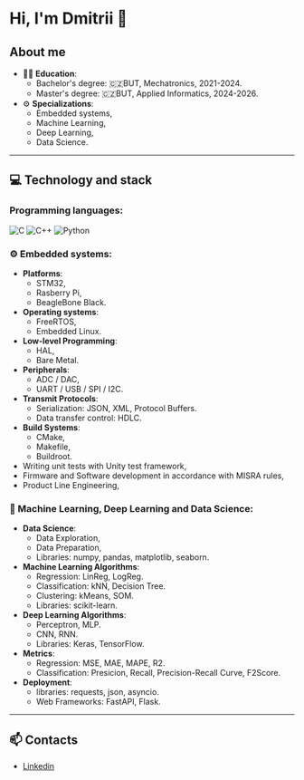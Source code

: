 # Hi, I'm Dmitrii 👋

## About me

- 👨‍🎓 **Education**:
  - Bachelor's degree: 🇨🇿BUT, Mechatronics, 2021-2024.
  - Master's degree: 🇨🇿BUT, Applied Informatics, 2024-2026.
- ⚙️ **Specializations**:
  - Embedded systems,
  - Machine Learning,
  - Deep Learning,
  - Data Science.

---

## 💻 Technology and stack

### Programming languages:
![C](https://img.shields.io/badge/C-A8B9CC?style=for-the-badge&logo=c&logoColor=white)
![C++](https://img.shields.io/badge/C++-00599C?style=for-the-badge&logo=c%2B%2B&logoColor=white)
![Python](https://img.shields.io/badge/Python-FFD43B?style=for-the-badge&logo=python&logoColor=blue)


### ⚙️ Embedded systems:
- **Platforms**:
  - STM32,
  - Rasberry Pi,
  - BeagleBone Black.
- **Operating systems**:
  - FreeRTOS,
  - Embedded Linux.
- **Low-level Programming**:
  - HAL,
  - Bare Metal.
- **Peripherals**:
  - ADC / DAC,
  - UART / USB / SPI / I2C.
- **Transmit Protocols**:
  - Serialization: JSON, XML, Protocol Buffers.
  - Data transfer control: HDLC.
- **Build Systems**:
  - CMake,
  - Makefile,
  - Buildroot.
- Writing unit tests with Unity test framework,
- Firmware and Software development in accordance with MISRA rules,
- Product Line Engineering,

### 🤖 Machine Learning, Deep Learning and Data Science:
- **Data Science**:
  - Data Exploration,
  - Data Preparation,
  - Libraries: numpy, pandas, matplotlib, seaborn.
- **Machine Learning Algorithms**:
  - Regression: LinReg, LogReg.
  - Classification: kNN, Decision Tree.
  - Clustering: kMeans, SOM.
  - Libraries: scikit-learn.
- **Deep Learning Algorithms**:
  - Perceptron, MLP.
  - CNN, RNN.
  - Libraries: Keras, TensorFlow.
- **Metrics**:
  - Regression: MSE, MAE, MAPE, R2.
  - Classification: Presicion, Recall, Precision-Recall Curve, F2Score.
- **Deployment**:
  - libraries: requests, json, asyncio.
  - Web Frameworks: FastAPI, Flask.
---

## 📫 Contacts

- [Linkedin](https://www.linkedin.com/in/dmitrii-mazilkin-866807337/)
